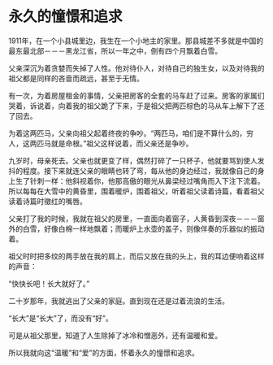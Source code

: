 # 永久的憧憬和追求

1911年，在一个小县城里边，我生在一个小地主的家里。那县城差不多就是中国的最东最北部－－－黑龙江省，所以一年之中，倒有四个月飘着白雪。 

父亲深沉为着贪婪而失掉了人性。他对待仆人，对待自己的独生女，以及对待我的祖父都是同样的吝啬而疏远，甚至于无情。 

有一次，为着房屋租金的事情，父亲把房客的全套的马车赶了过来。房客的家属们哭着，诉说着，向着我的祖父跪了下来，于是祖父把两匹棕色的马从车上解下了还了回去。 

为着这两匹马，父亲向祖父起着终夜的争吵。“两匹马，咱们是不算什么的，穷人，这两匹马就是命根。”祖父这样说着，而父亲还是争吵。 

九岁时，母亲死去。父亲也就更变了样，偶然打碎了一只杯子，他就要骂到使人发抖的程度。接下来就连父亲的眼睛也转了弯，每从他的身边经过，我就像自己的身上生了针刺一样：他斜视着你，他那高傲的眼光从鼻梁经过嘴角而入下注下流着。所以每每在大雪中的黄昏里，围着暖炉，围着祖父，听着祖父读着诗篇，看着祖父读着诗篇时徵红的嘴唇。 

父亲打了我的时候，我就在祖父的房里，一直面向着窗子，人黄昏到深夜－－－窗外的白雪，好像白棉一样地飘着；而暖炉上水壶的盖子，则像伴奏的乐器似的振动着。 

祖父时时把多纹的两手放在我的肩上，而后又放在我的头上，我的耳边便响着这样的声音： 

“快快长吧！长大就好了。” 

二十岁那年，我就逃出了父亲的家庭。直到现在还是过着流浪的生活。 

“长大”是“长大”了，而没有“好”。 

可是从祖父那里，知道了人生除掉了冰冷和憎恶外，还有温暖和爱。 

所以我就向这“温暖”和“爱”的方面，怀着永久的憧憬和追求。
 